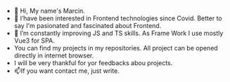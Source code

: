 - 👋 Hi, My name's Marcin. 
- 👀 I’have been interested in Frontend technologies since Covid. Better to say I'm pasionated and fascinated about Frontend. 
- 🌱 I’m constantly improving JS and TS skills. As Frame Work I use mostly Vue3 for SPA.
- You can find my projects in my repositories. All project can be opened directly in internet browser.
- I will be very thankful for yor feedbacks abou projects.  
- 📫If you want contact me, just write.

<!---
mkoosa/mkoosa is a ✨ special ✨ repository because its `README.md` (this file) appears on your GitHub profile.
You can click the Preview link to take a look at your changes.
--->
